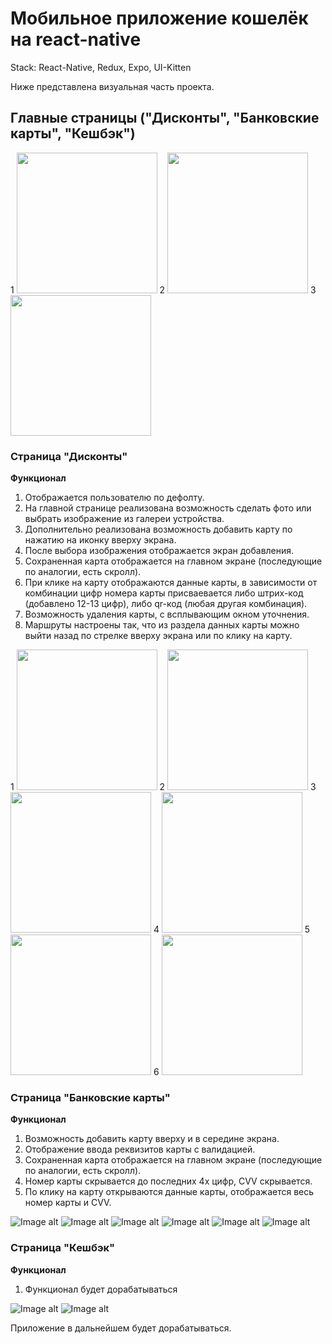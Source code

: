 # Мобильное приложение кошелёк на react-native

Stack: React-Native, Redux, Expo, UI-Kitten

Ниже представлена визуальная часть проекта.

## Главные страницы ("Дисконты", "Банковские карты", "Кешбэк")
1
<img src="https://github.com/YaroslavLeyman/wallet-app-react-native/raw/master/assets/images/pages/DiscountPage.jpg" width="225" />
2
<img src="https://github.com/YaroslavLeyman/wallet-app-react-native/raw/master/assets/images/pages/BankPage.jpg" width="225" />
3
<img src="https://github.com/YaroslavLeyman/wallet-app-react-native/raw/master/assets/images/pages/CashBackPage.jpg" width="225" />

### Страница "Дисконты"

**Функционал**
1. Отображается пользователю по дефолту.
2. На главной странице реализована возможность сделать фото или выбрать изображение из галереи устройства.
3. Дополнительно реализована возможность добавить карту по нажатию на иконку вверху экрана.
4. После выбора изображения отображается экран добавления.
5. Сохраненная карта отображается на главном экране (последующие по аналогии, есть скролл).
6. При клике на карту отображаются данные карты, в зависимости от комбинации цифр номера карты присваевается либо штрих-код (добавлено 12-13 цифр), либо qr-код (любая другая комбинация).
7. Возможность удаления карты, с всплывающим окном уточнения.
8. Маршруты настроены так, что из раздела данных карты можно выйти назад по стрелке вверху экрана или по клику на карту.

1
<img src="https://github.com/YaroslavLeyman/wallet-app-react-native/raw/master/assets/images/discount/DiscountPage.jpg" width="225" />
2
<img src="https://github.com/YaroslavLeyman/wallet-app-react-native/raw/master/assets/images/discount/1.jpg" width="225" />
3
<img src="https://github.com/YaroslavLeyman/wallet-app-react-native/raw/master/assets/images/discount/2.jpg" width="225" />
4
<img src="https://github.com/YaroslavLeyman/wallet-app-react-native/raw/master/assets/images/discount/3.jpg" width="225" />
5
<img src="https://github.com/YaroslavLeyman/wallet-app-react-native/raw/master/assets/images/discount/4.jpg" width="225" />
6
<img src="https://github.com/YaroslavLeyman/wallet-app-react-native/raw/master/assets/images/discount/5.jpg" width="225" />


### Страница "Банковские карты"

**Функционал**
1. Возможность добавить карту вверху и в середине экрана.
2. Отображение ввода реквизитов карты с валидацией.
3. Сохраненная карта отображается на главном экране (последующие по аналогии, есть скролл).
4. Номер карты скрывается до последних 4х цифр, CVV скрывается.
5. По клику на карту открываются данные карты, отображается весь номер карты и CVV.

![Image alt](https://github.com/YaroslavLeyman/wallet-app-react-native/raw/master/assets/images/bank/BankPage.jpg)
![Image alt](https://github.com/YaroslavLeyman/wallet-app-react-native/raw/master/assets/images/bank/1.jpg)
![Image alt](https://github.com/YaroslavLeyman/wallet-app-react-native/raw/master/assets/images/bank/2.jpg)
![Image alt](https://github.com/YaroslavLeyman/wallet-app-react-native/raw/master/assets/images/bank/3.jpg)
![Image alt](https://github.com/YaroslavLeyman/wallet-app-react-native/raw/master/assets/images/bank/4.jpg)
![Image alt](https://github.com/YaroslavLeyman/wallet-app-react-native/raw/master/assets/images/bank/5.jpg)

### Страница "Кешбэк"

**Функционал**
1. Функционал будет дорабатываться

![Image alt](https://github.com/YaroslavLeyman/wallet-app-react-native/raw/master/assets/images/cashback/CashBackPage.jpg)
![Image alt](https://github.com/YaroslavLeyman/wallet-app-react-native/raw/master/assets/images/cashback/1.jpg)


Приложение в дальнейшем будет дорабатываться.
